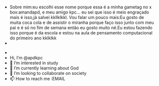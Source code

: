 * Sobre mim:eu escolhi esse nome porque essa é a minha gametag no x box:amandapd, e meu amigo kpc... eu sei que isso é meio engraçado mais é isso,já salvei kkllklkkl. Vou falar um pouco mais:Eu gosto de muita coca cola e de assistir o miranha porque faço isso junto com meu pai e é só no fim de semana então eu gosto muito né.Eu estou fazendo isso porque é da escola e estou na aula de pensamento computacional do primeiro ano kklklkk
* 
- 
- Hi, I’m @apdkpc
- 👀 I’m interested in study 
- 🌱 I’m currently learning about God
- 💞️ I’m looking to collaborate on society
- 📫 How to reach me  :EMAIL

<!---
apdkpc/apdkpc is a ✨ special ✨ repository because its `README.md` (this file) appears on your GitHub profile.
You can click the Preview link to take a look at your changes.
--->
